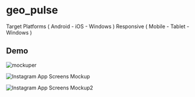 # geo_pulse

Target Platforms ( Android - iOS - Windows )
Responsive ( Mobile - Tablet - Windows )

## Demo


![mockuper](https://github.com/user-attachments/assets/54362702-bdc3-4c6c-8230-6c2eb57816d9)

![Instagram App Screens Mockup](https://github.com/user-attachments/assets/ba046ff8-bd31-43d3-bd6b-f9ebee4e5a1a)

![Instagram App Screens Mockup2](https://github.com/user-attachments/assets/64888f28-79d3-4cdb-a078-cd1492d6512d)


